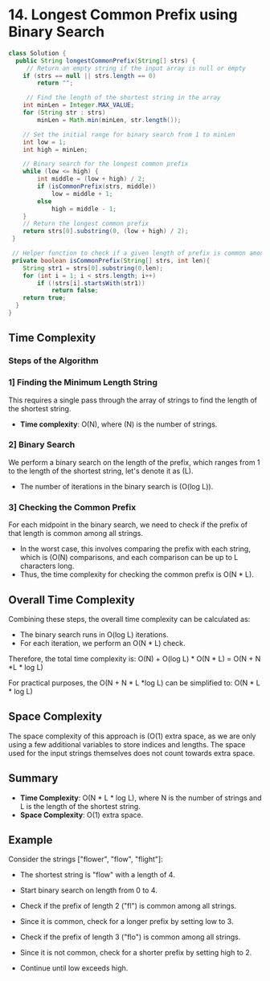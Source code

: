 # 14. Longest Common Prefix using Binary Search

```java
class Solution {
  public String longestCommonPrefix(String[] strs) {
     // Return an empty string if the input array is null or empty
    if (strs == null || strs.length == 0)
        return "";

     // Find the length of the shortest string in the array
    int minLen = Integer.MAX_VALUE;
    for (String str : strs)
        minLen = Math.min(minLen, str.length());

    // Set the initial range for binary search from 1 to minLen
    int low = 1;
    int high = minLen;

    // Binary search for the longest common prefix
    while (low <= high) {
        int middle = (low + high) / 2;
        if (isCommonPrefix(strs, middle))
            low = middle + 1;
        else
            high = middle - 1;
    }
    // Return the longest common prefix
    return strs[0].substring(0, (low + high) / 2);
 }

 // Helper function to check if a given length of prefix is common among all strings
 private boolean isCommonPrefix(String[] strs, int len){
    String str1 = strs[0].substring(0,len);
    for (int i = 1; i < strs.length; i++)
        if (!strs[i].startsWith(str1))
            return false;
    return true;
  }
}
```
## Time Complexity


### Steps of the Algorithm

### 1] Finding the Minimum Length String
This requires a single pass through the array of strings to find the length of the shortest string.
- **Time complexity**: O(N), where \(N\) is the number of strings.

### 2] Binary Search
We perform a binary search on the length of the prefix, which ranges from 1 to the length of the shortest string, let's denote it as \(L\).
- The number of iterations in the binary search is (O(log L)).

### 3] Checking the Common Prefix
For each midpoint in the binary search, we need to check if the prefix of that length is common among all strings.
- In the worst case, this involves comparing the prefix with each string, which is (O(N) comparisons, and each comparison can be up to L characters long.
- Thus, the time complexity for checking the common prefix is O(N * L).

## Overall Time Complexity
Combining these steps, the overall time complexity can be calculated as:
- The binary search runs in O(log L) iterations.
- For each iteration, we perform an O(N * L) check.

Therefore, the total time complexity is:
O(N) + O(log L) * O(N * L) = O(N + N *L * log L)

For practical purposes, the O(N + N * L *log L) can be simplified to:
O(N * L * log L)


## Space Complexity

The space complexity of this approach is (O(1) extra space, as we are only using a few additional variables to store indices and lengths. 
The space used for the input strings themselves does not count towards extra space.

## Summary

- **Time Complexity**: O(N * L * log L), where N is the number of strings and L is the length of the shortest string.
- **Space Complexity**: O(1) extra space.

## Example

Consider the strings ["flower", "flow", "flight"]:

- The shortest string is "flow" with a length of 4.

- Start binary search on length from 0 to 4.

- Check if the prefix of length 2 ("fl") is common among all strings.

- Since it is common, check for a longer prefix by setting low to 3.

- Check if the prefix of length 3 ("flo") is common among all strings.

- Since it is not common, check for a shorter prefix by setting high to 2.

- Continue until low exceeds high.
  

